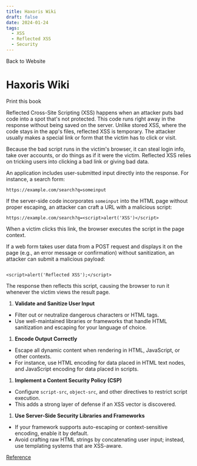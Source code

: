 ```yaml
---
title: Haxoris Wiki
draft: false
date: 2024-01-24
tags:
  - XSS
  - Reflected XSS
  - Security
---
```


Back to Website

# Haxoris Wiki

Print this book

Reflected Cross-Site Scripting (XSS) happens when an attacker puts bad code into a spot that's not protected. This code runs right away in the response without being saved on the server. Unlike stored XSS, where the code stays in the app's files, reflected XSS is temporary. The attacker usually makes a special link or form that the victim has to click or visit.

Because the bad script runs in the victim's browser, it can steal login info, take over accounts, or do things as if it were the victim. Reflected XSS relies on tricking users into clicking a bad link or giving bad data.

An application includes user-submitted input directly into the response. For instance, a search form:

`https://example.com/search?q=someinput`

If the server-side code incorporates `someinput` into the HTML page without proper escaping, an attacker can craft a URL with a malicious script:

`https://example.com/search?q=<script>alert('XSS')</script>`

When a victim clicks this link, the browser executes the script in the page context.

If a web form takes user data from a POST request and displays it on the page (e.g., an error message or confirmation) without sanitization, an attacker can submit a malicious payload:

```

<script>alert('Reflected XSS');</script>

```

The response then reflects this script, causing the browser to run it whenever the victim views the result page.

1. **Validate and Sanitize User Input**
- Filter out or neutralize dangerous characters or HTML tags.
- Use well-maintained libraries or frameworks that handle HTML sanitization and escaping for your language of choice.
1. **Encode Output Correctly**
- Escape all dynamic content when rendering in HTML, JavaScript, or other contexts.
- For instance, use HTML encoding for data placed in HTML text nodes, and JavaScript encoding for data placed in scripts.
1. **Implement a Content Security Policy (CSP)**
- Configure `script-src`, `object-src`, and other directives to restrict script execution.
- This adds a strong layer of defense if an XSS vector is discovered.
1. **Use Server-Side Security Libraries and Frameworks**
- If your framework supports auto-escaping or context-sensitive encoding, enable it by default.
- Avoid crafting raw HTML strings by concatenating user input; instead, use templating systems that are XSS-aware.

[Reference](https://haxoris.com/haxoris-wiki/print.html)
